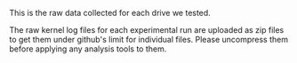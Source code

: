 This is the raw data collected for each drive we tested.

The raw kernel log files for each experimental run are uploaded as zip files to get them under github's limit for individual files. Please uncompress them before applying any analysis tools to them.
